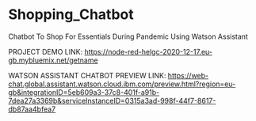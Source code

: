 # Shopping_Chatbot
Chatbot To Shop For Essentials During Pandemic Using Watson Assistant


PROJECT DEMO LINK: https://node-red-helgc-2020-12-17.eu-gb.mybluemix.net/getname

WATSON ASSISTANT CHATBOT PREVIEW LINK:   https://web-chat.global.assistant.watson.cloud.ibm.com/preview.html?region=eu-gb&integrationID=5eb609a3-37c8-401f-a91b-7dea27a3369b&serviceInstanceID=0315a3ad-998f-44f7-8617-db87aa4bfea7
